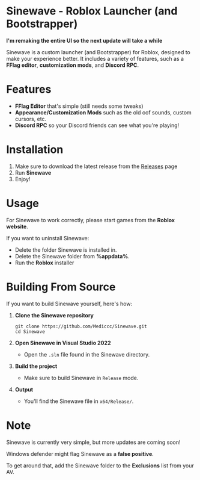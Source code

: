 # Sinewave - Roblox Launcher (and Bootstrapper)

**I'm remaking the entire UI so the next update will take a while**

Sinewave is a custom launcher (and Bootstrapper) for Roblox, designed to make your experience better.
It includes a variety of features, such as a **FFlag editor**, **customization mods**, and **Discord RPC**.

# Features

* **FFlag Editor** that's simple (still needs some tweaks)
* **Appearance/Customization Mods** such as the old oof sounds, custom cursors, etc.
* **Discord RPC** so your  Discord friends can see what you're playing!

# Installation
1. Make sure to download the latest release from the [Releases](https://github.com/Mediccc/Sinewave/releases/) page
2. Run **Sinewave**
3. Enjoy!

# Usage
For Sinewave to work correctly, please start games from the **Roblox website**.

If you want to uninstall Sinewave:
* Delete the folder Sinewave is installed in.
* Delete the Sinewave folder from **%appdata%**.
* Run the **Roblox** installer

# Building From Source
If you want to build Sinewave yourself, here's how:
1. **Clone the Sinewave repository**

 
   ```
   git clone https://github.com/Mediccc/Sinewave.git
   cd Sinewave
   ```
2. **Open Sinewave in Visual Studio 2022**

   * Open the `.sln` file found in the Sinewave directory.
   
3. **Build the project**

   * Make sure to build Sinewave in `Release` mode.

4. **Output**
   * You'll find the Sinewave file in `x64/Release/`.

# Note
Sinewave is currently very simple, but more updates are coming soon!

Windows defender might flag Sinewave as a **false positive**. 

To get around that, add the Sinewave folder to the **Exclusions** list from your AV.
